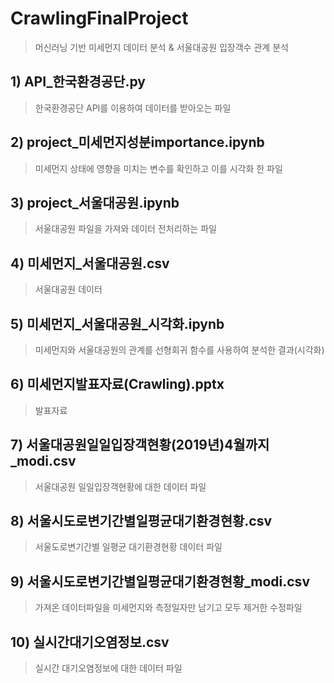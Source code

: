 # CrawlingFinalProject
> 머신러닝 기반 미세먼지 데이터 분석 & 서울대공원 입장객수 관계 분석

## 1) API_한국환경공단.py
> 한국환경공단 API를 이용하여 데이터를 받아오는 파일

## 2) project_미세먼지성분importance.ipynb
> 미세먼지 상태에 영향을 미치는 변수를 확인하고 이를 시각화 한 파일

## 3) project_서울대공원.ipynb
> 서울대공원 파일을 가져와 데이터 전처리하는 파일

## 4) 미세먼지_서울대공원.csv
> 서울대공원 데이터

## 5) 미세먼지_서울대공원_시각화.ipynb
> 미세먼지와 서울대공원의 관계를 선형회귀 함수를 사용하여 분석한 결과(시각화)

## 6) 미세먼지발표자료(Crawling).pptx
> 발표자료

## 7) 서울대공원일일입장객현황(2019년)4월까지_modi.csv
> 서울대공원 일일입장객현황에 대한 데이터 파일

## 8) 서울시도로변기간별일평균대기환경현황.csv
> 서울도로변기간별 일평균 대기환경현황 데이터 파일

## 9) 서울시도로변기간별일평균대기환경현황_modi.csv
> 가져온 데이터파일을 미세먼지와 측정일자만 남기고 모두 제거한 수정파일

## 10) 실시간대기오염정보.csv
> 실시간 대기오염정보에 대한 데이터 파일
